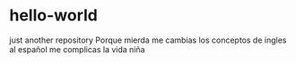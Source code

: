 # hello-world
just another repository 
Porque  mierda me cambias los conceptos de ingles al español me complicas 
la vida niña
  

